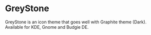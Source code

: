 # GreyStone
GreyStone is an icon theme that goes well with Graphite theme (Dark). Available for KDE, Gnome and Budgie DE.
